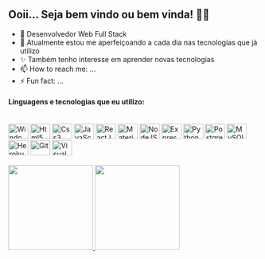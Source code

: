 ## Ooii... Seja bem vindo ou bem vinda! 👋🏼

- 🔭 Desenvolvedor Web Full Stack
- 🌱 Atualmente estou me aperfeiçoando a cada dia nas tecnologias que já utilizo
- ✨ Também tenho interesse em aprender novas tecnologias
- 📫 How to reach me: ...
- ⚡ Fun fact: ...

#### Linguagens e tecnologias que eu utilizo:

<div style="display: inline_block"><br>
    <img height="30" width="40" src="https://cdn.jsdelivr.net/gh/devicons/devicon/icons/windows8/windows8-original.svg" alt="Windows" />
    <img height="30" width="40" src="https://cdn.jsdelivr.net/gh/devicons/devicon/icons/html5/html5-original.svg" alt="Html5" />
    <img height="30" width="40" src="https://cdn.jsdelivr.net/gh/devicons/devicon/icons/css3/css3-original.svg" alt="Css3" />
    <img height="30" width="40" src="https://cdn.jsdelivr.net/gh/devicons/devicon/icons/javascript/javascript-original.svg" alt="JavaScript" />
    <img height="30" width="40" src="https://cdn.jsdelivr.net/gh/devicons/devicon/icons/react/react-original.svg" alt="ReactJS" />
    <img height="30" width="40" src="https://cdn.jsdelivr.net/gh/devicons/devicon/icons/materialui/materialui-original.svg" alt="Material UI" />
    <img height="30" width="40" src="https://cdn.jsdelivr.net/gh/devicons/devicon/icons/nodejs/nodejs-original.svg" alt="NodeJS" />
    <img height="30" width="40" src="https://cdn.jsdelivr.net/gh/devicons/devicon/icons/express/express-original.svg" alt="ExpressJS" />
    <img height="30" width="40" src="https://cdn.jsdelivr.net/gh/devicons/devicon/icons/python/python-original.svg" alt="Python" />
    <img height="30" width="40" src="https://cdn.jsdelivr.net/gh/devicons/devicon/icons/postgresql/postgresql-original.svg" alt="PostgreSQL" />
    <img height="30" width="40" src="https://cdn.jsdelivr.net/gh/devicons/devicon/icons/mysql/mysql-original.svg" alt="MySQL" />
    <img height="30" width="40" src="https://cdn.jsdelivr.net/gh/devicons/devicon/icons/heroku/heroku-original.svg" alt="Heroku" />
    <img height="30" width="40" src="https://cdn.jsdelivr.net/gh/devicons/devicon/icons/git/git-original.svg" alt="Git" />
    <img height="30" width="40" src="https://cdn.jsdelivr.net/gh/devicons/devicon/icons/vscode/vscode-original.svg" alt="Visual Studio Code" />   
</div>

<br>

<div style="display: inline_flex">
  <a href="https://github.com/jose-ithalo">
  <img height="170em" src="https://github-readme-stats.vercel.app/api?username=jose-ithalo&show_icons=true&theme=dark&include_all_commits=true&count_private=true"/>
  <img height="170em" src="https://github-readme-stats.vercel.app/api/top-langs/?username=jose-ithalo&layout=compact&langs_count=7&theme=dark"/>
</div>
